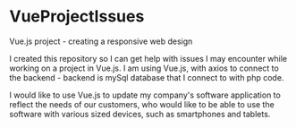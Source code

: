 # VueProjectIssues
Vue.js project - creating a responsive web design

I created this repository so I can get help with issues I may encounter while working on a project in Vue.js.
I am using Vue.js, with axios to connect to the backend - backend is mySql database that I connect to with php code. 

I would like to use Vue.js to update my company's software application to reflect the needs of our customers, who would like to be able to use the software with various sized devices, such as smartphones and tablets.

